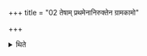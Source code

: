 +++
title = "02 तेषाम् प्रथमेनानिरुक्तेन ग्रामकामो"

+++

<details><summary>थिते</summary>

तेषां प्रथमेनानिरुक्तेन ग्रामकामो यजेत २
</details>
